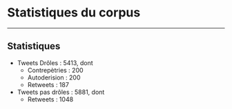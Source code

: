 # Statistiques du corpus
---------

## Statistiques

* Tweets Drôles : 5413, dont
	* Contrepètries : 200
	* Autoderision : 200
	* Retweets : 187
* Tweets pas drôles : 5881, dont
	* Retweets : 1048
